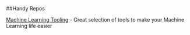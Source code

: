 ##Handy Repos

[Machine Learning Tooling](https://github.com/ml-tooling) - Great selection of tools to make your Machine Learning life easier 

